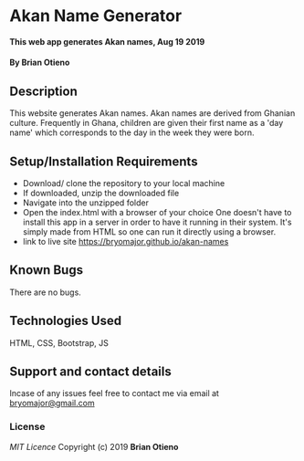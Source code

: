 # Akan Name Generator
#### This web app generates Akan names, Aug 19 2019
#### By **Brian Otieno**
## Description
This website generates Akan names. Akan names are derived from Ghanian culture. Frequently in Ghana, children are given their first name
as a 'day name' which corresponds to the day in the week they were born.
## Setup/Installation Requirements
*  Download/ clone the repository to your local machine
* If downloaded, unzip the downloaded file
* Navigate into the unzipped folder
* Open the index.html with a browser of your choice
One doesn't have to install this app in a server in order to have it running in their system. It's simply made from HTML so one can run it directly using a browser.
* link to live site https://bryomajor.github.io/akan-names
## Known Bugs
There are no bugs.
## Technologies Used
HTML, CSS, Bootstrap, JS
## Support and contact details
Incase of any issues feel free to contact me via email at bryomajor@gmail.com
### License
*MIT Licence*
Copyright (c) 2019 **Brian Otieno**